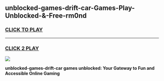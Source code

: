 
## unblocked-games-drift-car-Games-Play-Unblocked-&-Free-rm0nd
<h3>
<a href="https://premium76.site?title=unblocked-games-drift-car&ref=24A">CLICK TO PLAY</a></h3>
<hr>

<h3>
<a href="https://premium76.site?title=unblocked-games-drift-car&ref=24A">CLICK 2 PLAY</a>
  
</h3>

<a href="https://premium76.site?title=unblocked-games-drift-car&ref=24A"><img src="https://clearcache.store/games.png"></a>


**unblocked-games-drift-car games unblocked: Your Gateway to Fun and Accessible Online Gaming**
